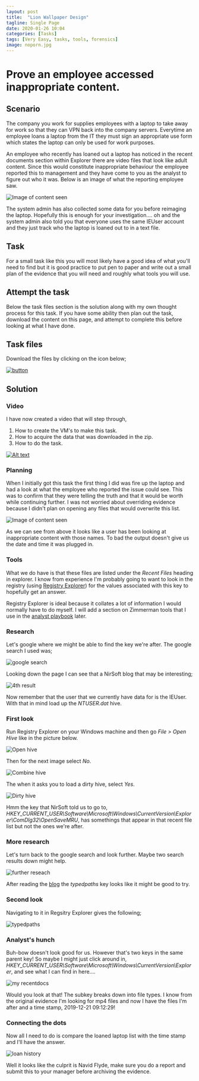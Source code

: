 ```yaml
---
layout: post
title:  "Lion Wallpaper Design"
tagline: Single Page
date: 2020-01-26 10:04
categories: [Tasks]
tags: [Very Easy, tasks, tools, forensics]
image: noporn.jpg
---
```


# Prove an employee accessed inappropriate content.

## Scenario

The company you work for supplies employees with a laptop to take away for work so that they can VPN back into the company servers. Everytime an employee loans a laptop from the IT they must sign an appropriate use form which states the laptop can only be used for work purposes. 

An employee who recently has loaned out a laptop has noticed in the recent documents section within Explorer there are video files that look like adult content. Since this would constitute inappropriate behaviour the employee reported this to management and they have come to you as the analyst to figure out who it was. Below is an image of what the reporting employee saw.

![Image of content seen](https://cybercodebear.github.io/images/blog/inaprop_content/content_proof.jpg)

The system admin has also collected some data for you before reimaging the laptop. Hopefully this is enough for your investigation.... oh and the system admin also told you that everyone uses the same IEUser account and they just track who the laptop is loaned out to in a text file.

## Task 

For a small task like this you will most likely have a good idea of what you'll need to find but it is good practice to put pen to paper and write out a small plan of the evidence that you will need and roughly what tools you will use.

## Attempt the task

Below the task files section is the solution along with my own thought process for this task. If you have some ability then plan out the task, download the content on this page, and attempt to complete this before looking at what I have done. 

## Task files

Download the files by clicking on the icon below;

[![button](https://cybercodebear.github.io/images/blog/inaprop_content/vm-icon-png-icon.jpg)](https://cybercodebear.github.io/forensic_tasks/downloads/Prove-an-employee-viewed-inappropriate-content.7z)

## Solution 

### Video 

I have now created a video that will step through,
1. How to create the VM's to make this task. 
2. How to acquire the data that was downloaded in the zip.
3. How to do the task.

[![Alt text](http://i3.ytimg.com/vi/0oLy34oPzw0/maxresdefault.jpg)](https://youtu.be/0oLy34oPzw0)

### Planning

When I initially got this task the first thing I did was fire up the laptop and had a look at what the employee who reported the issue could see. This was to confirm that they were telling the truth and that it would be worth while continuing further. I was not worried about overriding evidence because I didn't plan on opening any files that would overwrite this list.

![Image of content seen](https://cybercodebear.github.io/images/blog/inaprop_content/content_proof.jpg)

As we can see from above it looks like a user has been looking at inappropriate content with those names. To bad the output doesn't give us the date and time it was plugged in.

### Tools

What we do have is that these files are listed under the *Recent Files* heading in explorer. I know from experience I'm probably going to want to look in the registry (using [Registry Explorer](https://ericzimmerman.github.io/#!index.md)) for the values associated with this key to hopefully get an answer. 

Registry Explorer is ideal because it collates a lot of information I would normally have to do myself. I will add a section on Zimmerman tools that I use in the [analyst playbook](https://cybercodebear.github.io/analyst-playbook) later.

### Research

Let's google where we might be able to find the key we're after. The google search I used was;

![google search](https://cybercodebear.github.io/images/blog/inaprop_content/google-search.png)

Looking down the page I can see that a NirSoft blog that may be interesting;

![4th result](https://cybercodebear.github.io/images/blog/inaprop_content/4th-result.png)

Now remember that the user that we currently have data for is the IEUser. With that in mind load up the *NTUSER.dat* hive.

### First look

Run Registry Explorer on your Windows machine and then go *File > Open Hive* like in the picture below. 

![Open hive](https://cybercodebear.github.io/images/blog/inaprop_content/load-hive.png)

Then for the next image select *No*.

![Combine hive](https://cybercodebear.github.io/images/blog/inaprop_content/combine-hive.png)

The when it asks you to load a dirty hive, select *Yes*.

![Dirty hive](https://cybercodebear.github.io/images/blog/inaprop_content/dirty-hive.png)

Hmm the key that NirSoft told us to go to, *HKEY_CURRENT_USER\Software\Microsoft\Windows\CurrentVersion\Explorer\ComDlg32\OpenSaveMRU*, has somethings that appear in that recent file list but not the ones we're after.

### More research

Let's turn back to the google search and look further. Maybe two search results down might help. 

![further reseach](https://cybercodebear.github.io/images/blog/inaprop_content/further-research.png)

After reading the [blog](https://www.nextofwindows.com/windows-10-tip-how-to-clean-up-file-explorer-recent-history) the *typedpaths* key looks like it might be good to try. 

### Second look

Navigating to it in Regsitry Explorer gives the following;

![typedpaths](https://cybercodebear.github.io/images/blog/inaprop_content/my-typed-paths.png)

### Analyst's hunch

Buh-bow doesn't look good for us. However that's two keys in the same parent key! So maybe I might just click around in, *HKEY_CURRENT_USER\Software\Microsoft\Windows\CurrentVersion\Explorer*, and see what I can find in here....

![my recentdocs](https://cybercodebear.github.io/images/blog/inaprop_content/my-recentdocs.png)

Would you look at that! The subkey breaks down into file types. I know from the original evidence I'm looking for mp4 files and now I have the files I'm after and a time stamp, 2019-12-21 09:12:29!

### Connecting the dots

Now all I need to do is compare the loaned laptop list with the time stamp and I'll have the answer. 

![loan history](https://cybercodebear.github.io/images/blog/inaprop_content/loan-history.png)

Well it looks like the culprit is Navid Flyde, make sure you do a report and submit this to your manager before archiving the evidence. 
